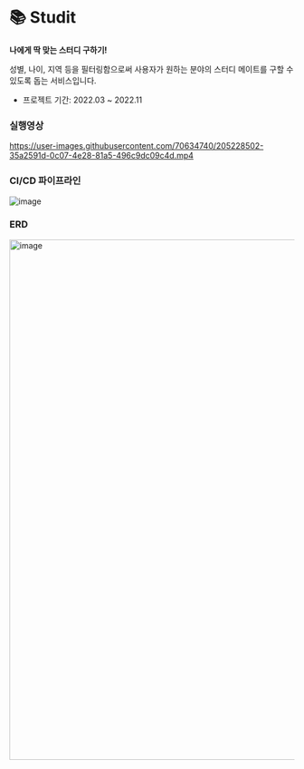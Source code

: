 # 📚 Studit
**나에게 딱 맞는 스터디 구하기!**

성별, 나이, 지역 등을 필터링함으로써 사용자가 원하는 분야의 스터디 메이트를 구할 수 있도록 돕는 서비스입니다.

- 프로젝트 기간: 2022.03 ~ 2022.11

### 실행영상
https://user-images.githubusercontent.com/70634740/205228502-35a2591d-0c07-4e28-81a5-496c9dc09c4d.mp4


### CI/CD 파이프라인
![image](https://user-images.githubusercontent.com/70634740/205228328-8ffe00fc-9015-485c-982a-e2281138fea5.jpeg)


### ERD
<img width="918" alt="image" src="https://user-images.githubusercontent.com/70634740/175227836-9b67d97a-f76a-43da-8708-4e968dbbfb84.png">
